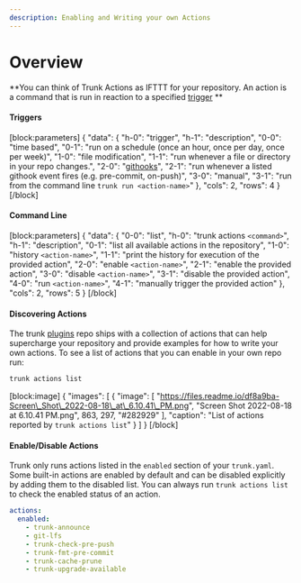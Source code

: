 ```yaml
---
description: Enabling and Writing your own Actions
---
```


# Overview

\*\*You can think of Trunk Actions as IFTTT for your repository. An action is a command that is run in reaction to a specified [trigger](doc:actions#triggers) \*\*

#### Triggers

\[block:parameters] { "data": { "h-0": "trigger", "h-1": "description", "0-0": "time based", "0-1": "run on a schedule (once an hour, once per day, once per week)", "1-0": "file modification", "1-1": "run whenever a file or directory in your repo changes.", "2-0": "[githooks](doc:actions-git-hooks)", "2-1": "run whenever a listed githook event fires (e.g. pre-commit, on-push)", "3-0": "manual", "3-1": "run from the command line `trunk run <action-name>`" }, "cols": 2, "rows": 4 } \[/block]

#### Command Line

\[block:parameters] { "data": { "0-0": "list", "h-0": "trunk actions `<command>`", "h-1": "description", "0-1": "list all available actions in the repository", "1-0": "history `<action-name>`", "1-1": "print the history for execution of the provided action", "2-0": "enable `<action-name>`", "2-1": "enable the provided action", "3-0": "disable `<action-name>`", "3-1": "disable the provided action", "4-0": "run `<action-name>`", "4-1": "manually trigger the provided action" }, "cols": 2, "rows": 5 } \[/block]

#### Discovering Actions

The trunk [plugins](https://github.com/trunk-io/plugins) repo ships with a collection of actions that can help supercharge your repository and provide examples for how to write your own actions. To see a list of actions that you can enable in your own repo run:

```bash
trunk actions list
```

\[block:image] { "images": \[ { "image": \[ "https://files.readme.io/df8a9ba-Screen\_Shot\_2022-08-18\_at\_6.10.41\_PM.png", "Screen Shot 2022-08-18 at 6.10.41 PM.png", 863, 297, "#282929" ], "caption": "List of actions reported by `trunk actions list`" } ] } \[/block]

#### Enable/Disable Actions

Trunk only runs actions listed in the `enabled` section of your `trunk.yaml`. Some built-in actions are enabled by default and can be disabled explicitly by adding them to the disabled list. You can always run `trunk actions list` to check the enabled status of an action.

```yaml
actions:
  enabled:
    - trunk-announce
    - git-lfs
    - trunk-check-pre-push
    - trunk-fmt-pre-commit
    - trunk-cache-prune
    - trunk-upgrade-available
```
